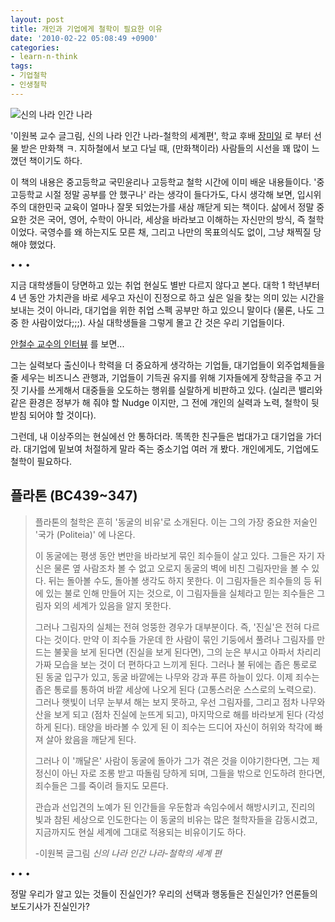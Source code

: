 ```yaml
---
layout: post
title: 개인과 기업에게 철학이 필요한 이유
date: '2010-02-22 05:08:49 +0900'
categories:
- learn-n-think
tags:
- 기업철학
- 인생철학
---
```


![신의 나라 인간 나라](http://image.yes24.com/goods/3041342/L)

'이원복 교수 글그림, 신의 나라 인간 나라-철학의 세계편', 학교 후배 [장미일](http://blog.naver.com/exanglos) 로 부터 선물 받은 만화책 ㅋ. 지하철에서 보고 다닐 때, (만화책이라) 사람들의 시선을 꽤 많이 느꼈던 책이기도 하다.

이 책의 내용은 중고등학교 국민윤리나 고등학교 철학 시간에 이미 배운 내용들이다. '중고등학교 시절 정말 공부를 안 했구나' 라는 생각이 들다가도, 다시 생각해 보면, 입시위주의 대한민국 교육이 얼마나 잘못 되었는가를 새삼 깨닫게 되는 책이다. 삶에서 정말 중요한 것은 국어, 영어, 수학이 아니라, 세상을 바라보고 이해하는 자신만의 방식, 즉 철학이었다. 국영수를 왜 하는지도 모른 채, 그리고 나만의 목표의식도 없이, 그냥 채찍질 당해야 했었다.

<div class="spacer">• • •</div>

지금 대학생들이 당면하고 있는 취업 현실도 별반 다르지 않다고 본다. 대학 1 학년부터 4 년 동안 가치관을 바로 세우고 자신이 진정으로 하고 싶은 일을 찾는 의미 있는 시간을 보내는 것이 아니라, 대기업을 위한 취업 스펙 공부만 하고 있으니 말이다 (물론, 나도 그 중 한 사람이었다;;;). 사실 대학생들을 그렇게 몰고 간 것은 우리 기업들이다.

[안철수 교수의 인터뷰](http://news.nate.com/view/20100222n04871) 를 보면...

그는 실력보다 출신이나 학력을 더 중요하게 생각하는 기업들, 대기업들이 외주업체들을 줄 세우는 비즈니스 관행과, 기업들이 기득권 유지를 위해 기자들에게 장학금을 주고 거짓 기사를 쓰게해서 대중들을 오도하는 행위를 실랄하게 비판하고 있다. (실리콘 밸리와 같은 환경은 정부가 해 줘야 할 Nudge 이지만, 그 전에 개인의 실력과 노력, 철학이 뒷받침 되어야 할 것이다).

그런데, 내 이상주의는 현실에선 안 통하더라. 똑똑한 친구들은 법대가고 대기업을 가더라. 대기업에 밑보여 처절하게 말라 죽는 중소기업 여러 개 봤다. 개인에게도, 기업에도 철학이 필요하다.

<!--more-->

## 플라톤 (BC439~347)

> 플라톤의 철학은 흔히 '동굴의 비유'로 소개된다. 이는 그의 가장 중요한 저술인 '국가 (Politeia)' 에 나온다. 
> 
> 이 동굴에는 평생 동안 변만을 바라보게 묶인 죄수들이 살고 있다. 그들은 자기 자신은 물론 옆 사람조차 볼 수 없고 오로지 동굴의 벽에 비친 그림자만을 볼 수 있다. 뒤는 돌아볼 수도, 돌아볼 생각도 하지 못한다. 이 그림자들은 죄수들의 등 뒤에 있는 불로 인해 만들어 지는 것으로, 이 그림자들을 실체라고 믿는 죄수들은 그림자 외의 세계가 있음을 알지 못한다. 
>
> 그러나 그림자의 실체는 전혀 엉뚱한 경우가 대부분이다. 즉, '진실'은 전혀 다르다는 것이다. 만약 이 죄수들 가운데 한 사람이 묶인 기둥에서 풀려나 그림자를 만드는 불꽃을 보게 된다면 (진실을 보게 된다면), 그의 눈은 부시고 아파서 차리리 가짜 모습을 보는 것이 더 편하다고 느끼게 된다. 그러나 불 뒤에는 좁은 통로로 된 동굴 입구가 있고, 동굴 바깥에는 나무와 강과 푸른 하늘이 있다. 이제 죄수는 좁은 통로를 통하여 바깥 세상에 나오게 된다 (고통스러운 스스로의 노력으로). 그러나 햇빛이 너무 눈부셔 해는 보지 못하고, 우선 그림자를, 그리고 점차 나무와 산을 보게 되고 (점차 진실에 눈뜨게 되고), 마지막으로 해를 바라보게 된다 (각성하게 된다). 태양을 바라볼 수 있게 된 이 죄수는 드디어 자신이 허위와 착각에 빠져 살아 왔음을 깨닫게 된다. 
> 
> 그러나 이 '깨달은' 사람이 동굴에 돌아가 그가 겪은 것을 이야기한다면, 그는 제정신이 아닌 자로 조롱 받고 따돌림 당하게 되며, 그들을 밖으로 인도하려 한다면, 죄수들은 그를 죽이려 들지도 모른다.
> 
> 관습과 선입견의 노예가 된 인간들을 우둔함과 속임수에서 해방시키고, 진리의 빛과 참된 세상으로 인도한다는 이 동굴의 비유는 많은 철학자들을 감동시켰고, 지금까지도 현실 세계에 그대로 적용되는 비유이기도 하다.
> <footer>-이원복 글그림 <cite>신의 나라 인간 나라-철학의 세계 편</cite></footer>

<div class="spacer">• • •</div>

정말 우리가 알고 있는 것들이 진실인가? 우리의 선택과 행동들은 진실인가? 언론들의 보도기사가 진실인가?
